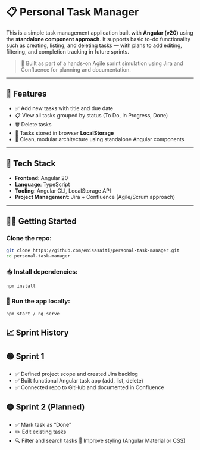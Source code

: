 # 📋 Personal Task Manager

This is a simple task management application built with **Angular (v20)** using the **standalone component approach**. It supports basic to-do functionality such as creating, listing, and deleting tasks — with plans to add editing, filtering, and completion tracking in future sprints.

> 🚀 Built as part of a hands-on Agile sprint simulation using Jira and Confluence for planning and documentation.

---

## 🔧 Features

- ✅ Add new tasks with title and due date
- 📋 View all tasks grouped by status (To Do, In Progress, Done)
- 🗑 Delete tasks
- 💾 Tasks stored in browser **LocalStorage**
- 📁 Clean, modular architecture using standalone Angular components

---

## 📂 Tech Stack

- **Frontend**: Angular 20
- **Language**: TypeScript
- **Tooling**: Angular CLI, LocalStorage API
- **Project Management**: Jira + Confluence (Agile/Scrum approach)

---

## 🧑‍💻 Getting Started

### Clone the repo:
```bash
git clone https://github.com/enisasaiti/personal-task-manager.git
cd personal-task-manager
```
### 📥 Install dependencies:
```
npm install
```
### 🚀 Run the app locally:
```
npm start / ng serve
```

## 📈 Sprint History

## 🟢 Sprint 1
- ✅ Defined project scope and created Jira backlog
- ✅ Built functional Angular task app (add, list, delete)
- ✅ Connected repo to GitHub and documented in Confluence

## 🟡 Sprint 2 (Planned)
- ✅ Mark task as “Done”
- ✏️ Edit existing tasks
- 🔍 Filter and search tasks
🎨 Improve styling (Angular Material or CSS)

